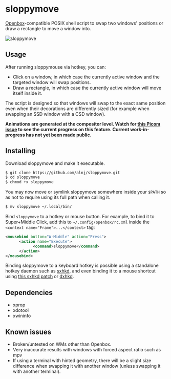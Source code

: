 # sloppymove
[Openbox](https://github.com/danakj/openbox)-compatible POSIX shell script to swap two windows' positions or draw a rectangle to move a window into.

![sloppymove](sloppygif.gif)

## Usage

After running sloppymouse via hotkey, you can:

* Click on a window, in which case the currently active window and the targeted window will swap positions.
* Draw a rectangle, in which case the currently active window will move itself inside it.

The script is designed so that windows will swap to the exact same position even when their decorations are differently sized (for example when swapping an SSD window with a CSD window).

**Animations are generated at the compositor level. Watch for [this Picom issue](https://github.com/yshui/picom/issues/217) to see the current progress on this feature. Current work-in-progress has not yet been made public.**

## Installing

Download sloppymove and make it executable.

```sh
$ git clone https://github.com/alnj/sloppymove.git
$ cd sloppymove
$ chmod +x sloppymove
```

You may now move or symlink sloppymove somewhere inside your `$PATH` so as not to require using its full path when calling it.

```sh
$ mv sloppymove ~/.local/bin/
```

Bind `sloppymove` to a hotkey or mouse button. For example, to bind it to Super+Middle Click, add this to `~/.config/openbox/rc.xml` inside the ` <context name="Frame">...</context>` tag:
```xml
<mousebind button="W-Middle" action="Press">
      <action name="Execute">
            <command>sloppymove</command>
      </action>
</mousebind>
```
Binding sloppymove to a keyboard hotkey is possible using a standalone hotkey daemon such as [sxhkd](https://github.com/baskerville/sxhkd), and even binding it to a mouse shortcut using [this sxhkd patch](https://github.com/periish/patches/tree/master/sxhkd) or [dxhkd](https://github.com/dakyskye/dxhd).

## Dependencies

* xprop
* xdotool
* xwininfo

## Known issues

* Broken/untested on WMs other than Openbox.
* Very inaccurate results with windows with forced aspect ratio such as mpv
* If using a terminal with hinted geometry, there will be a slight size difference when swapping it with another window (unless swapping it with another terminal).
